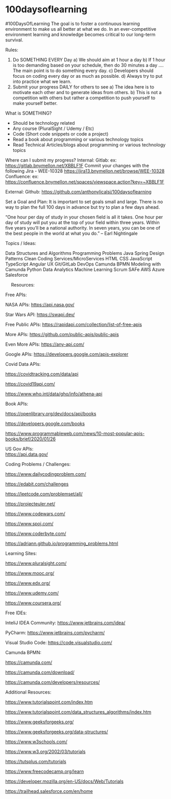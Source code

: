 # 100daysoflearning
#100DaysOfLearning
The goal is to foster a continuous learning environment to make us all better at what we do. In an ever-competitive environment learning and knowledge becomes critical to our long-term survival.

Rules:
1)	Do SOMETHING EVERY Day
a)	We should aim at 1 hour a day
b)	If 1 hour is too demanding based on your schedule, then do 30 minutes a day …. The main point is to do something every day.
c)	Developers should focus on coding every day or as much as possible.
d)	Always try to put into practice what we learn.
2)	Submit your progress DAILY for others to see
a)	The idea here is to motivate each other and to generate ideas from others.
b)	This is not a competition with others but rather a competition to push yourself to make yourself better.

What is SOMETHING?
-	Should be technology related
-	Any course (PluralSight / Udemy / Etc)
-	Code (Short code snippets or code a project)
-	Read a book about programming or various technology topics
-	Read Technical Articles/blogs about programming or various technology topics

Where can I submit my progress?
Internal:
Gitlab:  ex:  https://gitlab.bnymellon.net/XBBLF1F
Commit your changes with the following Jira - WEE-10328
https://jira13.bnymellon.net/browse/WEE-10328
Confluence:  ex: https://confluence.bnymellon.net/spaces/viewspace.action?key=~XBBLF1F

External:
Github:  https://github.com/anthonylicalsi/100daysoflearning


Set a Goal and Plan:
It is important to set goals small and large.
There is no way to plan the full 100 days in advance but try to plan a few days ahead.


“One hour per day of study in your chosen field is all it takes. One hour per day of study will put you at the top of your field within three years. Within five years you’ll be a national authority. In seven years, you can be one of the best people in the world at what you do.”
– Earl Nightingale


Topics / Ideas:
 
Data Structures and Algorithms
Programming Problems
Java
Spring
Design Patterns
Clean Coding
Services/MicroServices
HTML
CSS
JavaScript
TypeScript
Angular
UX
Git/GitLab
DevOps
Camunda
BPMN Modeling with Camunda
Python
Data Analytics
Machine Learning
Scrum
SAFe
AWS
Azure
Salesforce 

 
Resources:

Free APIs:

NASA APIs:  https://api.nasa.gov/

Star Wars API:  https://swapi.dev/

Free Public APIs:  https://rapidapi.com/collection/list-of-free-apis

More APIs:  https://github.com/public-apis/public-apis

Even More APIs: https://any-api.com/

Google APIs: https://developers.google.com/apis-explorer

Covid Data APIs:

https://covidtracking.com/data/api

https://covid19api.com/

https://www.who.int/data/gho/info/athena-api

Book APIs: 

https://openlibrary.org/dev/docs/api/books

https://developers.google.com/books

https://www.programmableweb.com/news/10-most-popular-apis-books/brief/2020/01/26

US Gov APIs:  
https://api.data.gov/

Coding Problems / Challenges:

https://www.dailycodingproblem.com/

https://edabit.com/challenges

https://leetcode.com/problemset/all/

https://projecteuler.net/

https://www.codewars.com/

https://www.spoj.com/

https://www.coderbyte.com/

https://adriann.github.io/programming_problems.html

Learning Sites:

https://www.pluralsight.com/

https://www.mooc.org/

https://www.edx.org/

https://www.udemy.com/

https://www.coursera.org/


Free IDEs:

InteliJ IDEA Community:  https://www.jetbrains.com/idea/

PyCharm:  https://www.jetbrains.com/pycharm/

Visual Studio Code:  https://code.visualstudio.com/


Camunda BPMN:  

https://camunda.com/

https://camunda.com/download/

https://camunda.com/developers/resources/


Additional Resources:

https://www.tutorialspoint.com/index.htm

https://www.tutorialspoint.com/data_structures_algorithms/index.htm

https://www.geeksforgeeks.org/

https://www.geeksforgeeks.org/data-structures/

https://www.w3schools.com/

https://www.w3.org/2002/03/tutorials

https://tutsplus.com/tutorials

https://www.freecodecamp.org/learn

https://developer.mozilla.org/en-US/docs/Web/Tutorials

https://trailhead.salesforce.com/en/home


